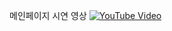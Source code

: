메인페이지 시연 영상 [![YouTube Video](https://img.youtube.com/vi/XJCs_HKumGc/0.jpg)](https://youtu.be/XJCs_HKumGc)

